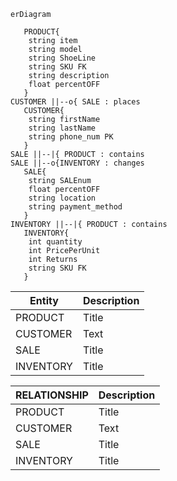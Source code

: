 ```mermaid
erDiagram

   PRODUCT{
    string item
    string model
    string ShoeLine
    string SKU FK
    string description
    float percentOFF
   }
CUSTOMER ||--o{ SALE : places
   CUSTOMER{
    string firstName
    string lastName
    string phone_num PK
   }
SALE ||--|{ PRODUCT : contains
SALE ||--o{INVENTORY : changes
   SALE{
    string SALEnum
    float percentOFF
    string location
    string payment_method
   }
INVENTORY ||--|{ PRODUCT : contains
   INVENTORY{
    int quantity
    int PricePerUnit
    int Returns
    string SKU FK
   }
```

| Entity      | Description |
| ----------- | ----------- |
| PRODUCT     | Title       |
| CUSTOMER    | Text        |
| SALE        | Title       |
| INVENTORY   | Title       |

| RELATIONSHIP      | Description |
| ----------------- | ----------- |
| PRODUCT            | Title       |
| CUSTOMER           | Text        |
| SALE               | Title       |
| INVENTORY          | Title       |